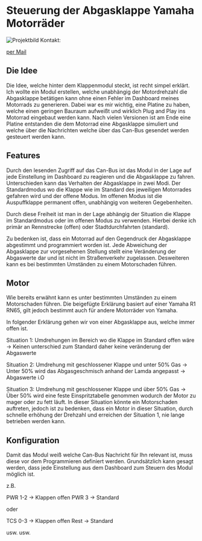 # Steuerung der Abgasklappe Yamaha Motorräder
![Projektbild](https://github.com/Klappensteuerung/Modul/assets/137152396/a1f806ea-ef26-4ccf-acbd-f1d66fa5db1f)
Kontakt:

[per Mail](mailto:klappensteuerung@web.de?subject=[GitHub]Klappensteuerung)

## Die Idee


Die Idee, welche hinter dem Klappenmodul steckt, ist recht simpel erklärt. Ich wollte ein Modul erstellen, welche unabhängig der Motordrehzahl die Abgasklappe betätigen kann ohne einen Fehler im Dashboard meines Motorrads
zu generieren. Dabei war es mir wichtig, eine Platine zu haben, welche einen geringen Bauraum aufweißt und wirklich Plug and Play ins Motorrad eingebaut werden kann. Nach vielen Versionen ist am Ende eine Platine entstanden
die dem Motorrad eine Abgasklappe simuliert und welche über die Nachrichten welche über das Can-Bus gesendet werden gesteuert werden kann. 

## Features

Durch den lesenden Zugriff auf das Can-Bus ist das Modul in der Lage auf jede Einstellung im Dashboard zu reagieren und die Abgasklappe zu fahren. Unterschieden kann das Verhalten der Abgasklappe in zwei Modi. Der 
Standardmodus wo die Klappe wie im Standard des jeweiligen Motorrades gefahren wird und der offene Modus. Im offenen Modus ist die Auspuffklappe permanent offen, unabhängig von weiteren Gegebenheiten.

Durch diese Freiheit ist man in der Lage abhängig der Situation die Klappe im Standardmodus oder im offenen Modus zu verwenden. Hierbei denke ich primär an Rennstrecke (offen) oder Stadtdurchfahrten (standard).

Zu bedenken ist, dass ein Motorrad auf den Gegendruck der Abgasklappe abgestimmt und programmiert worden ist. Jede Abweichung der Abgasklappe zur vorgesehenen Stellung stellt eine Veränderung der Abgaswerte dar und ist nicht im Straßenverkehr zugelassen. Desweiteren kann es bei bestimmten Umständen zu einem Motorschaden führen.

## Motor

Wie bereits erwähnt kann es unter bestimmten Umständen zu einem Motorschaden führen. Die beigefügte Erklärung basiert auf einer Yamaha R1 RN65, gilt jedoch bestimmt auch für andere Motorräder von Yamaha.

In folgender Erklärung gehen wir von einer Abgasklappe aus, welche immer offen ist. 

Situation 1: Umdrehungen im Bereich wo die Klappe im Standard offen wäre -> Keinen unterschied zum Standard daher keine veränderung der Abgaswerte

Situation 2: Umdrehung mit geschlossener Klappe und unter 50% Gas -> Unter 50% wird das Abgasgeschmisch anhand der Lamda angepasst -> Abgaswerte i.O

Situation 3: Umdrehung mit geschlossener Klappe und über 50% Gas -> Über 50% wird eine feste Einspritztabelle genommen wodurch der Motor zu mager oder zu fett läuft. In dieser Situation könnte ein Motorschaden auftreten, jedoch ist zu bedenken, dass ein Motor in dieser Situation, durch schnelle erhöhung der Drehzahl und erreichen der Situation 1, nie lange betrieben werden kann. 

## Konfiguration

Damit das Modul weiß welche Can-Bus Nachricht für Ihn relevant ist, muss diese vor dem Programmieren definiert werden. Grundsätzlich kann gesagt werden, dass jede Einstellung aus dem Dashboard zum Steuern des Modul möglich ist. 

z.B.

PWR 1-2 -> Klappen offen
PWR 3 -> Standard

oder 

TCS 0-3 -> Klappen offen
Rest -> Standard

usw. usw.
